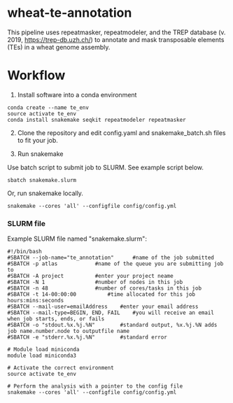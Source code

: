 # wheat-te-annotation

This pipeline uses repeatmasker, repeatmodeler, and the TREP database  (v. 2019, https://trep-db.uzh.ch/) to annotate and mask transposable elements (TEs) in a wheat genome assembly.

# Workflow

1. Install software into a conda environment

```
conda create --name te_env
source activate te_env
conda install snakemake seqkit repeatmodeler repeatmasker 
```

2. Clone the repository and edit config.yaml and snakemake_batch.sh files to fit your job.

3. Run snakemake

Use batch script to submit job to SLURM. See example script below.

```
sbatch snakemake.slurm
```

Or, run snakemake locally.

```
snakemake --cores 'all' --configfile config/config.yml
```

### SLURM file

Example SLURM file named "snakemake.slurm":

```
#!/bin/bash
#SBATCH --job-name="te_annotation"		#name of the job submitted
#SBATCH -p atlas			#name of the queue you are submitting job to
#SBATCH -A project			#enter your project neame
#SBATCH -N 1				#number of nodes in this job
#SBATCH -n 48				#number of cores/tasks in this job
#SBATCH -t 14-00:00:00			#time allocated for this job hours:mins:seconds
#SBATCH --mail-user=emailAddress	#enter your email address
#SBATCH --mail-type=BEGIN, END, FAIL	#you will receive an email when job starts, ends, or fails
#SBATCH -o "stdout.%x.%j.%N"		#standard output, %x.%j.%N adds job name.number.node to outputfile name
#SBATCH -e "stderr.%x.%j.%N"		#standard error

# Module load miniconda
module load miniconda3

# Activate the correct environment
source activate te_env

# Perform the analysis with a pointer to the config file
snakemake --cores 'all' --configfile config/config.yml
```